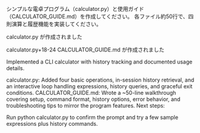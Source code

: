 シンプルな電卓プログラム（calculator.py）と使用ガイド（CALCULATOR_GUIDE.md）を作成してください。
各ファイル約50行で、四則演算と履歴機能を実装してください。

calculator.py が作成されました

calculator.py+18-24
CALCULATOR_GUIDE.md が作成されました

Implemented a CLI calculator with history tracking and documented usage details.

calculator.py: Added four basic operations, in-session history retrieval, and an interactive loop handling expressions, history queries, and graceful exit conditions.
CALCULATOR_GUIDE.md: Wrote a ~50-line walkthrough covering setup, command format, history options, error behavior, and troubleshooting tips to mirror the program features.
Next steps:

Run python calculator.py to confirm the prompt and try a few sample expressions plus history commands.